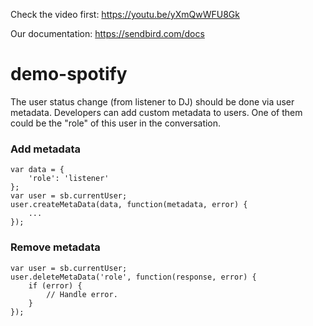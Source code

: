 Check the video first: https://youtu.be/yXmQwWFU8Gk

Our documentation: https://sendbird.com/docs

# demo-spotify

The user status change (from listener to DJ) should be done via user metadata.
Developers can add custom metadata to users. One of them could be the "role" of this user in the conversation.

### Add metadata
```
var data = {
    'role': 'listener'
};
var user = sb.currentUser;
user.createMetaData(data, function(metadata, error) {
    ...
});
```

### Remove metadata
```
var user = sb.currentUser;
user.deleteMetaData('role', function(response, error) {
    if (error) {
        // Handle error.
    }
});
```

